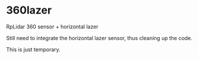 # 360lazer
RpLidar 360 sensor + horizontal lazer

Still need to integrate the horizontal lazer sensor, thus cleaning up the code.

This is just temporary.
